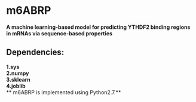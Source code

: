 # m6ABRP
**A machine learning-based model for predicting YTHDF2 binding regions in mRNAs via sequence-based properties**
## Dependencies:
**1.sys**  
**2.numpy**  
**3.sklearn**  
**4.joblib**  
** m6ABRP is implemented using Python2.7.**  

